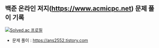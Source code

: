 ## 백준 온라인 저지(https://www.acmicpc.net) 문제 풀이 기록
[![Solved.ac
프로필](http://mazassumnida.wtf/api/v2/generate_badge?boj=hja5432)](https://solved.ac/hja5432)

* 문제 풀이 : https://ans2552.tistory.com
